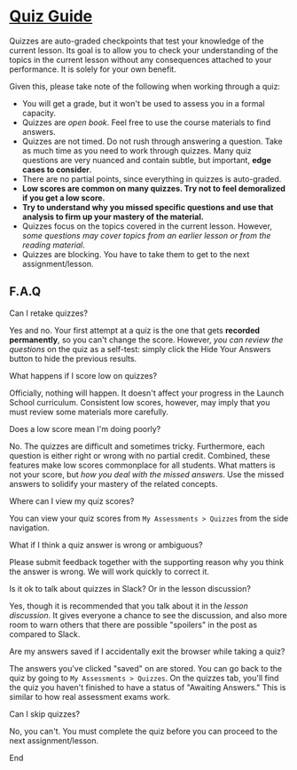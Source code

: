 # [Quiz Guide](https://launchschool.com/gists/9376eab7)

Quizzes are auto-graded checkpoints that test your knowledge of the current lesson. Its goal is to allow you to check your understanding of the topics in the current lesson without any consequences attached to your performance. It is solely for your own benefit.

Given this, please take note of the following when working through a quiz:

* You will get a grade, but it won't be used to assess you in a formal capacity.
* Quizzes are *open book*. Feel free to use the course materials to find answers.
* Quizzes are not timed. Do not rush through answering a question. Take as much time as you need to work through quizzes. Many quiz questions are very nuanced and contain subtle, but important, **edge cases to consider**.
* There are no partial points, since everything in quizzes is auto-graded.
* **Low scores are common on many quizzes. Try not to feel demoralized if you get a low score.**
* **Try to understand why you missed specific questions and use that analysis to firm up your mastery of the material.**
* Quizzes focus on the topics covered in the current lesson. However, *some questions may cover topics from an earlier lesson or from the reading material*.
* Quizzes are blocking. You have to take them to get to the next assignment/lesson.

## F.A.Q

Can I retake quizzes?

Yes and no. Your first attempt at a quiz is the one that gets **recorded permanently**, so you can't change the score. However, *you can review the questions* on the quiz as a self-test: simply click the Hide Your Answers button to hide the previous results.

What happens if I score low on quizzes?

Officially, nothing will happen. It doesn't affect your progress in the Launch School curriculum. Consistent low scores, however, may imply that you must review some materials more carefully.

Does a low score mean I'm doing poorly?

No. The quizzes are difficult and sometimes tricky. Furthermore, each question is either right or wrong with no partial credit. Combined, these features make low scores commonplace for all students. What matters is not your score, but *how you deal with the missed answers*. Use the missed answers to solidify your mastery of the related concepts.

Where can I view my quiz scores?

You can view your quiz scores from `My Assessments > Quizzes` from the side navigation.

What if I think a quiz answer is wrong or ambiguous?

Please submit feedback together with the supporting reason why you think the answer is wrong. We will work quickly to correct it.

Is it ok to talk about quizzes in Slack? Or in the lesson discussion?

Yes, though it is recommended that you talk about it in the *lesson discussion*. It gives everyone a chance to see the discussion, and also more room to warn others that there are possible "spoilers" in the post as compared to Slack.

Are my answers saved if I accidentally exit the browser while taking a quiz?

The answers you've clicked "saved" on are stored. You can go back to the quiz by going to `My Assessments > Quizzes`. On the quizzes tab, you'll find the quiz you haven't finished to have a status of "Awaiting Answers." This is similar to how real assessment exams work.

Can I skip quizzes?

No, you can't. You must complete the quiz before you can proceed to the next assignment/lesson.

End
